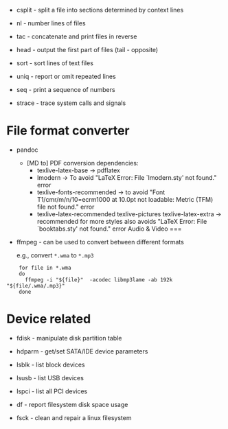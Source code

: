 * csplit - split a file into sections determined by context lines

* nl - number lines of files

* tac - concatenate and print files in reverse

* head - output the first part of files (tail - opposite)

* sort - sort lines of text files

* uniq - report or omit repeated lines

* seq - print a sequence of numbers

* strace - trace system calls and signals

File format converter
===
* pandoc
    * [MD to] PDF conversion dependencies:
        * texlive-latex-base -> pdflatex
        * lmodern -> To avoid "LaTeX Error: File `lmodern.sty' not found." error
        * texlive-fonts-recommended -> to avoid "Font T1/cmr/m/n/10=ecrm1000 at 10.0pt not loadable: Metric (TFM) file not found." error
        * texlive-latex-recommended texlive-pictures texlive-latex-extra -> recommended for more styles also avoids "LaTeX Error: File `booktabs.sty' not found." error
Audio & Video
===
* ffmpeg - can be used to convert between different formats

  e.g., convert `*.wma` to `*.mp3`

```
    for file in *.wma
    do
      ffmpeg -i "${file}"  -acodec libmp3lame -ab 192k "${file/.wma/.mp3}"
    done
```


Device related
===
* fdisk - manipulate disk partition table

* hdparm - get/set SATA/IDE device parameters

* lsblk - list block devices

* lsusb - list USB devices

* lspci - list all PCI devices

* df - report filesystem disk space usage

* fsck - clean and repair a linux filesystem
